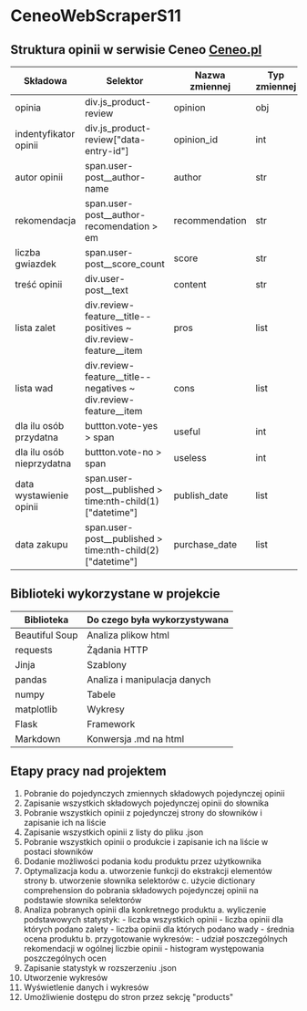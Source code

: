 # CeneoWebScraperS11

## Struktura opinii w serwisie Ceneo [Ceneo.pl](https://www.ceneo.pl/)


|Składowa|Selektor|Nazwa zmiennej|Typ zmiennej|
|--------|--------|--------------|------------|
|opinia|div.js_product-review|opinion|obj|
|indentyfikator opinii|div.js_product-review["data-entry-id"\]|opinion_id|int|
|autor opinii|span.user-post__author-name|author|str|
|rekomendacja|span.user-post__author-recomendation > em|recommendation|str|
|liczba gwiazdek|span.user-post__score_count|score|str|
|treść opinii|div.user-post__text|content|str|
|lista zalet|div.review-feature__title--positives ~ div.review-feature__item|pros|list|
|lista wad|div.review-feature__title--negatives ~ div.review-feature__item|cons|list|
|dla ilu osób przydatna|buttton.vote-yes > span|useful|int|
|dla ilu osób nieprzydatna|buttton.vote-no > span|useless|int|
|data wystawienie opinii|span.user-post__published > time:nth-child(1)["datetime"]|publish_date|list|
|data zakupu|span.user-post__published > time:nth-child(2)["datetime"]|purchase_date|list|


## Biblioteki wykorzystane w projekcie
|Biblioteka|Do czego była wykorzystywana|
|----------|----------------------------|
|Beautiful Soup|Analiza plikow html|
|requests|Żądania HTTP|
|Jinja|Szablony|
|pandas|Analiza i manipulacja danych|
|numpy|Tabele|
|matplotlib|Wykresy|
|Flask|Framework|
|Markdown|Konwersja .md na html|

## Etapy pracy nad projektem
1. Pobranie do pojedynczych zmiennych składowych pojedynczej opinii
2. Zapisanie wszystkich składowych pojedynczej opinii do słownika
3. Pobranie wszystkich opinii z pojedynczej strony do słowników i zapisanie ich na liście
4. Zapisanie wszystkich opinii z listy do pliku .json
5. Pobranie wszystkich opinii o produkcie i zapisanie ich na liście w postaci słowników
6. Dodanie możliwości podania kodu produktu przez użytkownika
7. Optymalizacja kodu 
    a. utworzenie funkcji do ekstrakcji elementów strony 
    b. utworzenie słownika selektorów 
    c. użycie dictionary comprehension do pobrania składowych pojedynczej opinii na podstawie słownika selektorów
8. Analiza pobranych opinii dla konkretnego produktu 
    a. wyliczenie podstawowych statystyk: 
        - liczba wszystkich opinii 
        - liczba opinii dla których podano zalety 
        - liczba opinii dla których podano wady 
        - średnia ocena produktu 
    b. przygotowanie wykresów: 
        - udział poszczególnych rekomendacji w ogólnej liczbie opinii 
        - histogram występowania poszczególnych ocen
9. Zapisanie statystyk w rozszerzeniu .json
10. Utworzenie wykresów
11. Wyświetlenie danych i wykresów
12. Umożliwienie dostępu do stron przez sekcję "products"

